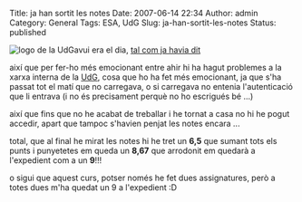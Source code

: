 Title: ja han sortit les notes
Date: 2007-06-14 22:34
Author: admin
Category: General
Tags: ESA, UdG
Slug: ja-han-sortit-les-notes
Status: published

<img src="http://gil.badall.net/wp-content/uploads/2008/02/sigles_blau.jpg" data-align="right" alt="logo de la UdG" />avui era el dia, <a href="?p=134" target="_blank" rel="noopener">tal com ja havia dit</a>

així que per fer-ho més emocionant entre ahir hi ha hagut problemes a la xarxa interna de la <a href="http://www.udg.cat" target="_blank" rel="noopener">UdG</a>, cosa que ho ha fet més emocionant, ja que s'ha passat tot el matí que no carregava, o si carregava no entenia l'autenticació que li entrava (i no és precisament perquè no ho escrigués bé ...)

així que fins que no he acabat de treballar i he tornat a casa no hi he pogut accedir, apart que tampoc s'havien penjat les notes encara ...

total, que al final he mirat les notes hi he tret un **6,5** que sumant tots els punts i punyetetes em queda un **8,67** que arrodonit em quedarà a l'expedient com a un **9**!!!

o sigui que aquest curs, potser només he fet dues assignatures, però a totes dues m'ha quedat un 9 a l'expedient :D
